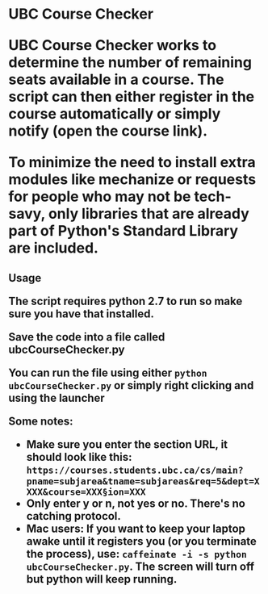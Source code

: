 <h1>UBC Course Checker</h>

<p>UBC Course Checker works to determine the number of remaining seats available in a course. The script can then either register in the course automatically or simply notify (open the course link).</p>
<p>To minimize the need to install extra modules like mechanize or requests for people who may not be tech-savy, only libraries that are already part of Python's Standard Library are included.</p>

<h2>Usage</h>
<p>The script requires python 2.7 to run so make sure you have that installed.</p>
<p>Save the code into a file called ubcCourseChecker.py</p>
<p>You can run the file using either  <code>python ubcCourseChecker.py</code> or simply right clicking and using the launcher  </p>
<p>Some notes:</p>
<ul>
  <li>Make sure you enter the section URL, it should look like this: <code>https://courses.students.ubc.ca/cs/main?pname=subjarea&tname=subjareas&req=5&dept=XXXX&course=XXX&section=XXX</code></li>
  <li>Only enter <b>y</b> or <b>n</b>, not yes or no. There's no catching protocol.</li>
  <li>Mac users: If you want to keep your laptop awake until it registers you (or you terminate the process), use: <code>caffeinate -i -s python ubcCourseChecker.py</code>. The screen will turn off but python will keep running.</li>
</ul> 
